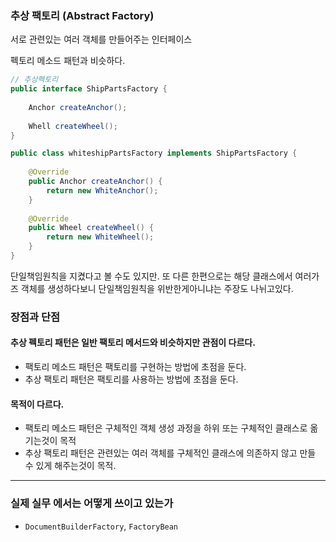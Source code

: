### 추상 팩토리 (Abstract Factory)

서로 관련있는 여러 객체를 만들어주는 인터페이스 

펙토리 메소드 패턴과 비슷하다.

```java
// 추상펙토리 
public interface ShipPartsFactory {
    
    Anchor createAnchor();
    
    Whell createWheel();
}

public class whiteshipPartsFactory implements ShipPartsFactory {
    
    @Override
    public Anchor createAnchor() {
        return new WhiteAnchor();
    }
    
    @Override
    public Wheel createWheel() {
        return new WhiteWheel();
    }
}
```

단일책임원칙을 지켰다고 볼 수도 있지만. 또 다른 한편으로는 해당 클래스에서 여러가즈 객체를 생성하다보니
단일책임원칙을 위반한게아니냐는 주장도 나뉘고있다.

### 장점과 단점 

#### 추상 펙토리 패턴은 일반 팩토리 메서드와 비슷하지만 관점이 다르다.
 - 팩토리 메소드 패턴은 팩토리를 구현하는 방법에 초점을 둔다.
 - 추상 팩토리 패턴은 팩토리를 사용하는 방법에 초점을 둔다.

#### 목적이 다르다.
 - 팩토리 메소드 패턴은 구체적인 객체 생성 과정을 하위 또는 구체적인 클래스로 옮기는것이 목적
 - 추상 팩토리 패턴은 관련있는 여러 객체를 구체적인 클래스에 의존하지 않고 만들 수 있게 해주는것이 목적.

---

### 실제 실무 에서는 어떻게 쓰이고 있는가
 - `DocumentBuilderFactory`, `FactoryBean`